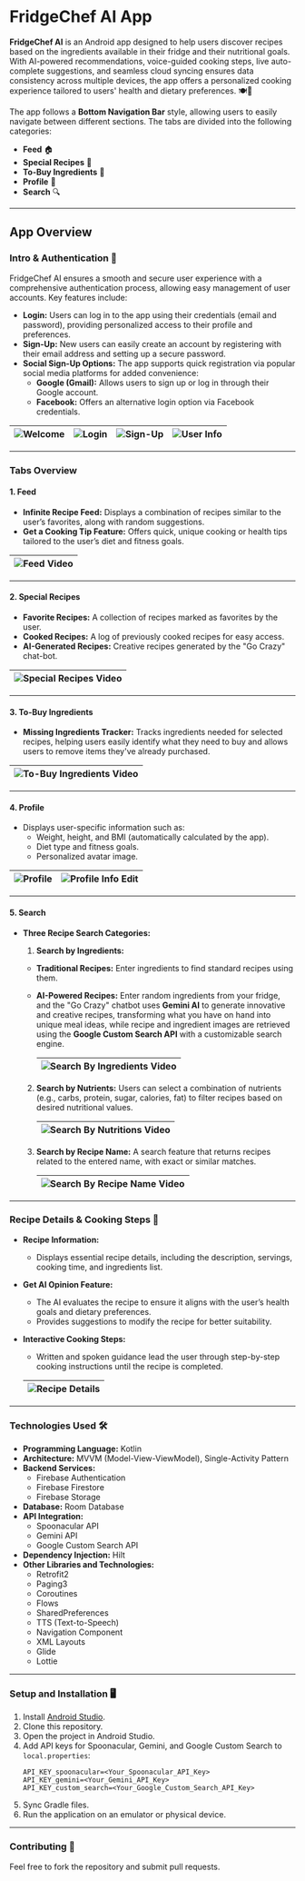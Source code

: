 # FridgeChef AI App

**FridgeChef AI** is an Android app designed to help users discover recipes based on the ingredients available in their fridge and their nutritional goals. With AI-powered recommendations, voice-guided cooking steps, live auto-complete suggestions, and seamless cloud syncing ensures data consistency across multiple devices, the app offers a personalized cooking experience tailored to users' health and dietary preferences. 🍽️🤖

The app follows a **Bottom Navigation Bar** style, allowing users to easily navigate between different sections. The tabs are divided into the following categories:

- **Feed** 🏠
- **Special Recipes** 🍲
- **To-Buy Ingredients** 🛒
- **Profile** 👤
- **Search** 🔍
---

## App Overview

### **Intro & Authentication** 🔐

FridgeChef AI ensures a smooth and secure user experience with a comprehensive authentication process, allowing easy management of user accounts. Key features include:

- **Login:** Users can log in to the app using their credentials (email and password), providing personalized access to their profile and preferences.
- **Sign-Up:** New users can easily create an account by registering with their email address and setting up a secure password.
- **Social Sign-Up Options:** The app supports quick registration via popular social media platforms for added convenience:
  - **Google (Gmail):** Allows users to sign up or log in through their Google account.
  - **Facebook:** Offers an alternative login option via Facebook credentials.

| ![Welcome](assets/intro.png) | ![Login](assets/login.png)  | ![Sign-Up](assets/signUp.png) | ![User Info](assets/userInfo.png) |
|------------------------------|:---------------------------:|:-----------------------------:|:---------------------------------:|
---

### **Tabs Overview**

#### **1. Feed**
- **Infinite Recipe Feed:** Displays a combination of recipes similar to the user’s favorites, along with random suggestions.
- **Get a Cooking Tip Feature:** Offers quick, unique cooking or health tips tailored to the user’s diet and fitness goals.


| ![Feed Video](assets/feed.gif) |
|:------------------------------:|

---

#### **2. Special Recipes**
- **Favorite Recipes:** A collection of recipes marked as favorites by the user.
- **Cooked Recipes:** A log of previously cooked recipes for easy access.
- **AI-Generated Recipes:** Creative recipes generated by the "Go Crazy" chat-bot.

| ![Special Recipes Video](assets/special.gif) |
|:--------------------------------------------:|

---

#### **3. To-Buy Ingredients**
- **Missing Ingredients Tracker:** Tracks ingredients needed for selected recipes, helping users easily identify what they need to buy and allows users to remove items they've already purchased.

| ![To-Buy Ingredients Video](assets/toBuyIngredients.gif) |
|:--------------------------------------------------------:|

---

#### **4. Profile**
- Displays user-specific information such as:
  - Weight, height, and BMI (automatically calculated by the app).
  - Diet type and fitness goals.
  - Personalized avatar image.

| ![Profile](assets/profile.png) | ![Profile Info Edit](assets/profileEdit.png) | 
|--------------------------------|:--------------------------------------------:|

---

#### **5. Search**
- **Three Recipe Search Categories:**
  1. **Search by Ingredients:**
  - **Traditional Recipes:** Enter ingredients to find standard recipes using them.
  - **AI-Powered Recipes:** Enter random ingredients from your fridge, and the "Go Crazy" chatbot uses **Gemini AI** to generate innovative and creative recipes, transforming what you have on hand into unique meal ideas, while recipe and ingredient images are retrieved using the **Google Custom Search API** with a customizable search engine.

    | ![Search By Ingredients Video](assets/searchByIngredients.gif) |
    |:--------------------------------------------------------------:|

  2. **Search by Nutrients:** Users can select a combination of nutrients (e.g., carbs, protein, sugar, calories, fat) to filter recipes based on desired nutritional values.

     | ![Search By Nutritions Video](assets/searchByNutritions.gif) |
     |:------------------------------------------------------------:|

  3. **Search by Recipe Name:** A search feature that returns recipes related to the entered name, with exact or similar matches.

     | ![Search By Recipe Name Video](assets/searchByRecipeName.gif) |  
     |:-------------------------------------------------------------:|

---

### **Recipe Details & Cooking Steps** 🥗

- **Recipe Information:**
  - Displays essential recipe details, including the description, servings, cooking time, and ingredients list.

- **Get AI Opinion Feature:**
  - The AI evaluates the recipe to ensure it aligns with the user’s health goals and dietary preferences.
  - Provides suggestions to modify the recipe for better suitability.

- **Interactive Cooking Steps:**
  - Written and spoken guidance lead the user through step-by-step cooking instructions until the recipe is completed.

  | ![Recipe Details](assets/recipeDetails.gif) |
  |:-------------------------------------------:|

---

### Technologies Used 🛠️

- **Programming Language:** Kotlin
- **Architecture:** MVVM (Model-View-ViewModel), Single-Activity Pattern
- **Backend Services:**
  - Firebase Authentication
  - Firebase Firestore
  - Firebase Storage
- **Database:** Room Database
- **API Integration:**
  - Spoonacular API
  - Gemini API
  - Google Custom Search API
- **Dependency Injection:** Hilt
- **Other Libraries and Technologies:**
  - Retrofit2
  - Paging3
  - Coroutines
  - Flows
  - SharedPreferences
  - TTS (Text-to-Speech)
  - Navigation Component
  - XML Layouts
  - Glide
  - Lottie

---

### Setup and Installation 🖥️

1. Install [Android Studio](https://developer.android.com/studio).
2. Clone this repository.
3. Open the project in Android Studio.
4. Add API keys for Spoonacular, Gemini, and Google Custom Search to `local.properties`:
   ```
   API_KEY_spoonacular=<Your_Spoonacular_API_Key>
   API_KEY_gemini=<Your_Gemini_API_Key>
   API_KEY_custom_search=<Your_Google_Custom_Search_API_Key>
   ```
5. Sync Gradle files.
6. Run the application on an emulator or physical device.

--- 

### Contributing 🤝
Feel free to fork the repository and submit pull requests.
